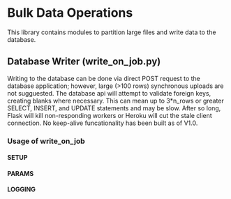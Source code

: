 # Bulk Data Operations

This library contains modules to partition large files and write data to the database.

## Database Writer (write_on_job.py)

Writing to the database can be done via direct POST request to the database application; however, large (>100 rows) synchronous uploads are not sugguested.  The database api will attempt to validate foreign keys, creating blanks where necessary.  This can mean up to 3*n_rows or greater SELECT, INSERT, and UPDATE statements and may be slow.  After so long, Flask will kill non-responding workers or Heroku will cut the stale client connection.  No keep-alive funcationality has been built as of V1.0.

### Usage of write_on_job

#### SETUP

#### PARAMS

#### LOGGING